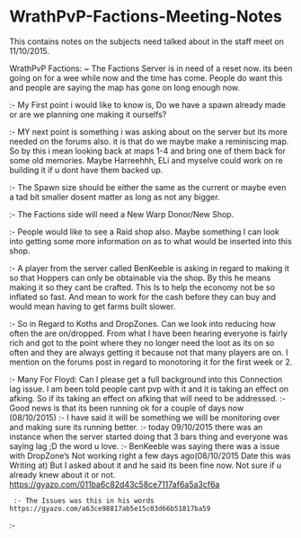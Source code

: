 # WrathPvP-Factions-Meeting-Notes
This contains notes on the subjects need talked about in the staff meet on 11/10/2015.


WrathPvP Factions:
~ The Factions Server is in need of a reset now. its  been going on for a wee while now and the time has come. People do
  want this and people are saying the map has gone on long enough now.
  
  :- My First point i would like to know is, Do we have a spawn already made or are we planning one making it ourselfs?
  
  :- MY next point is something i was asking about on the server but its more needed on the forums also. it is that do
     we maybe make a reminiscing map. So by this i mean looking back at maps 1-4 and bring one of them back for some old
     memories. Maybe Harreehhh, ELi and myselve could work on re building it if u dont have them backed up.
     
  :- The Spawn size should be either the same as the current or maybe even a tad bit smaller dosent matter as long as not
     any bigger.
     
  :- The Factions side will need a New Warp Donor/New Shop.
  
  :- People would like to see a Raid shop also. Maybe something I can look into getting some more information on as to what 
     would be inserted into this shop.
     
  :- A player from the server called BenKeeble is asking in regard to making it so that Hoppers can only be obtainable via 
     the shop. By this he means making it so they cant be crafted. This Is to help the economy not be so inflated so fast. And 
     mean to work for the cash before they can buy and would mean having to get farms built slower.
     
  :- So in Regard to Koths and DropZones. Can we look into reducing how often the are on/dropped. From what I have been hearing 
     everyone is fairly rich and got to the point where they no longer need the loot as its on so often and they are always getting 
     it because not that many players are on.     I mention on the forums post in regard to monotoring it for the first week or 2.

  :- Many For Floyd:  Can I please get a full background into this Connection lag issue. I am been told people cant pvp with 
     it and it is taking an effect on afking. So if its taking an effect on afking that will need to be addressed.
     :- Good news is that its been running ok for a couple of days now (08/10/2015)
     :- I have said it will be something we will be monitoring over and making sure its running better.
     :- today 09/10/2015 there was an instance when the server started doing that 3 bars thing and everyone was saying lag ;D
        the word u love.
  :- BenKeeble was saying there was a issue with DropZone’s Not working right a few days ago(08/10/2015 Date this was Writing
     at) But I asked about it and he said its been fine now. Not sure if u already knew about it or not. https://gyazo.com/011ba6c82d43c58ce7117af6a5a3cf6a
     
     :- The Issues was this in his words https://gyazo.com/a63ce98817ab5e15c03d66b51817ba59
  
  :- 
